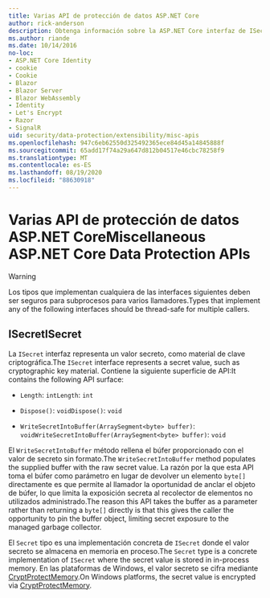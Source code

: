 ```yaml
---
title: Varias API de protección de datos ASP.NET Core
author: rick-anderson
description: Obtenga información sobre la ASP.NET Core interfaz de ISecret de protección de datos.
ms.author: riande
ms.date: 10/14/2016
no-loc:
- ASP.NET Core Identity
- cookie
- Cookie
- Blazor
- Blazor Server
- Blazor WebAssembly
- Identity
- Let's Encrypt
- Razor
- SignalR
uid: security/data-protection/extensibility/misc-apis
ms.openlocfilehash: 947c6eb62550d325492365ece84d45a14845888f
ms.sourcegitcommit: 65add17f74a29a647d812b04517e46cbc78258f9
ms.translationtype: MT
ms.contentlocale: es-ES
ms.lasthandoff: 08/19/2020
ms.locfileid: "88630918"
---
```

# <a name="miscellaneous-aspnet-core-data-protection-apis"></a><span data-ttu-id="d43e6-103">Varias API de protección de datos ASP.NET Core</span><span class="sxs-lookup"><span data-stu-id="d43e6-103">Miscellaneous ASP.NET Core Data Protection APIs</span></span>

<a name="data-protection-extensibility-mics-apis"></a>

>[!WARNING]
> <span data-ttu-id="d43e6-104">Los tipos que implementan cualquiera de las interfaces siguientes deben ser seguros para subprocesos para varios llamadores.</span><span class="sxs-lookup"><span data-stu-id="d43e6-104">Types that implement any of the following interfaces should be thread-safe for multiple callers.</span></span>

## <a name="isecret"></a><span data-ttu-id="d43e6-105">ISecret</span><span class="sxs-lookup"><span data-stu-id="d43e6-105">ISecret</span></span>

<span data-ttu-id="d43e6-106">La `ISecret` interfaz representa un valor secreto, como material de clave criptográfica.</span><span class="sxs-lookup"><span data-stu-id="d43e6-106">The `ISecret` interface represents a secret value, such as cryptographic key material.</span></span> <span data-ttu-id="d43e6-107">Contiene la siguiente superficie de API:</span><span class="sxs-lookup"><span data-stu-id="d43e6-107">It contains the following API surface:</span></span>

* <span data-ttu-id="d43e6-108">`Length`: `int`</span><span class="sxs-lookup"><span data-stu-id="d43e6-108">`Length`: `int`</span></span>

* <span data-ttu-id="d43e6-109">`Dispose()`: `void`</span><span class="sxs-lookup"><span data-stu-id="d43e6-109">`Dispose()`: `void`</span></span>

* <span data-ttu-id="d43e6-110">`WriteSecretIntoBuffer(ArraySegment<byte> buffer)`: `void`</span><span class="sxs-lookup"><span data-stu-id="d43e6-110">`WriteSecretIntoBuffer(ArraySegment<byte> buffer)`: `void`</span></span>

<span data-ttu-id="d43e6-111">El `WriteSecretIntoBuffer` método rellena el búfer proporcionado con el valor de secreto sin formato.</span><span class="sxs-lookup"><span data-stu-id="d43e6-111">The `WriteSecretIntoBuffer` method populates the supplied buffer with the raw secret value.</span></span> <span data-ttu-id="d43e6-112">La razón por la que esta API toma el búfer como parámetro en lugar de devolver un elemento `byte[]` directamente es que permite al llamador la oportunidad de anclar el objeto de búfer, lo que limita la exposición secreta al recolector de elementos no utilizados administrado.</span><span class="sxs-lookup"><span data-stu-id="d43e6-112">The reason this API takes the buffer as a parameter rather than returning a `byte[]` directly is that this gives the caller the opportunity to pin the buffer object, limiting secret exposure to the managed garbage collector.</span></span>

<span data-ttu-id="d43e6-113">El `Secret` tipo es una implementación concreta de `ISecret` donde el valor secreto se almacena en memoria en proceso.</span><span class="sxs-lookup"><span data-stu-id="d43e6-113">The `Secret` type is a concrete implementation of `ISecret` where the secret value is stored in in-process memory.</span></span> <span data-ttu-id="d43e6-114">En las plataformas de Windows, el valor secreto se cifra mediante [CryptProtectMemory](/windows/win32/api/dpapi/nf-dpapi-cryptprotectmemory).</span><span class="sxs-lookup"><span data-stu-id="d43e6-114">On Windows platforms, the secret value is encrypted via [CryptProtectMemory](/windows/win32/api/dpapi/nf-dpapi-cryptprotectmemory).</span></span>
